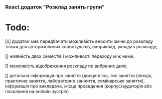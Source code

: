 ### React додаток "Розклад занять групи" 
  
# Todo:
[x] додаток має передбачати можливість вносити зміни до розкладу тільки для авторизовиних користувачів, наприклад, укладач розкладу; 

[] наявність двох семестів і можливості переходу між ними; 

[] можливість відображення розкладу по вибраних днях;

[] детальна інформація про заняття (дисципліна, тип заняття (лекція, практичне заняття, лабораторне занняття, семінарське заняття), інформація про викладача, місце проведення (корпус/аудиторія або посилання на онлайн зустріч) 
